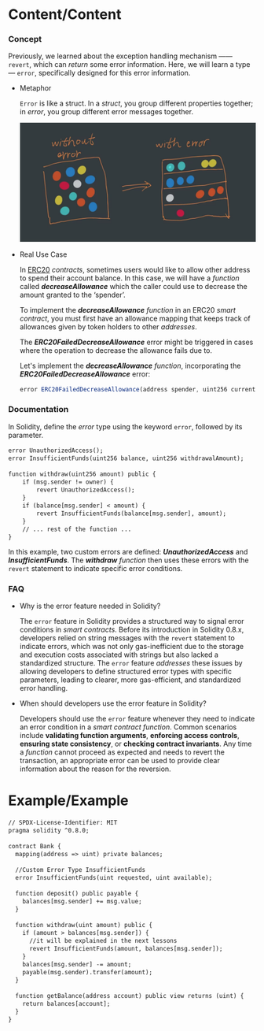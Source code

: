 # Content/Content

### Concept

Previously, we learned about the exception handling mechanism —— `revert`, which can *return* some error information. Here, we will learn a type — `error`, specifically designed for this error information. 

- Metaphor
    
    `Error` is like a struct. In a *struct*, you group different properties together; in *error*, you group different error messages together. 
    
    ![error.jpg](./img/2-1.jpg)
    
- Real Use Case
    
    In [ERC20](https://github.com/OpenZeppelin/openzeppelin-contracts/blob/9ef69c03d13230aeff24d91cb54c9d24c4de7c8b/contracts/token/ERC20/ERC20.sol#L51) *contracts*, sometimes users would like to allow other address to spend their account balance. In this case, we will have a *function* called ***decreaseAllowance*** which the caller could use to decrease the amount granted to the ‘spender’. 
    
    To implement the ***decreaseAllowance** function* in an ERC20 *smart contract*, you must first have an allowance mapping that keeps track of allowances given by token holders to other *addresses*.
    
    The ***ERC20FailedDecreaseAllowance*** error might be triggered in cases where the operation to decrease the allowance fails due to.
    
    Let's implement the ***decreaseAllowance** function*, incorporating the ***ERC20FailedDecreaseAllowance*** error:
    
    ```jsx
    error ERC20FailedDecreaseAllowance(address spender, uint256 currentAllowance, uint256 requestedDecrease);
    ```
    

### Documentation

In Solidity, define the *error* type using the keyword `error`, followed by its parameter.

```solidity
error UnauthorizedAccess();
error InsufficientFunds(uint256 balance, uint256 withdrawalAmount);

function withdraw(uint256 amount) public {
    if (msg.sender != owner) {
        revert UnauthorizedAccess();
    }
    if (balance[msg.sender] < amount) {
        revert InsufficientFunds(balance[msg.sender], amount);
    }
    // ... rest of the function ...
}

```

In this example, two custom errors are defined: ***UnauthorizedAccess*** and ***InsufficientFunds***. The ***withdraw** function* then uses these errors with the `revert` statement to indicate specific error conditions.

### FAQ

- Why is the error feature needed in Solidity?
    
    The `error` feature in Solidity provides a structured way to signal error conditions in *smart contracts*. Before its introduction in Solidity 0.8.x, developers relied on string messages with the `revert` statement to indicate errors, which was not only gas-inefficient due to the storage and execution costs associated with strings but also lacked a standardized structure. The `error` feature *addresses* these issues by allowing developers to define structured error types with specific parameters, leading to clearer, more gas-efficient, and standardized error handling.
    
- When should developers use the error feature in Solidity?
    
    Developers should use the `error` feature whenever they need to indicate an error condition in a *smart contract* *function*. Common scenarios include **validating function arguments**, **enforcing access controls**, **ensuring state consistency**, or **checking contract invariants**. Any time a *function* cannot proceed as expected and needs to revert the transaction, an appropriate error can be used to provide clear information about the reason for the reversion.
    

# Example/Example

```solidity
// SPDX-License-Identifier: MIT
pragma solidity ^0.8.0;

contract Bank {
  mapping(address => uint) private balances;

  //Custom Error Type InsufficientFunds
  error InsufficientFunds(uint requested, uint available);
  
  function deposit() public payable {
    balances[msg.sender] += msg.value;
  }

  function withdraw(uint amount) public {
    if (amount > balances[msg.sender]) {
      //it will be explained in the next lessons
      revert InsufficientFunds(amount, balances[msg.sender]);
    }
    balances[msg.sender] -= amount;
    payable(msg.sender).transfer(amount);
  }

  function getBalance(address account) public view returns (uint) {
    return balances[account];
  }
}
```
